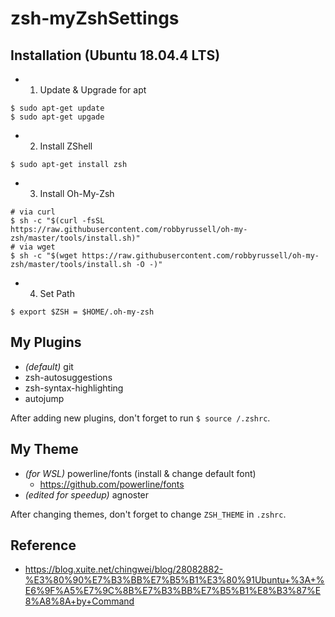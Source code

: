 # zsh-myZshSettings
## Installation (Ubuntu 18.04.4 LTS)
  * 1. Update & Upgrade for apt
  ```shell
  $ sudo apt-get update   
  $ sudo apt-get upgade
  ```
  * 2. Install ZShell
  ```shell
  $ sudo apt-get install zsh
  ```
  * 3. Install Oh-My-Zsh
  ```shell
  # via curl
  $ sh -c "$(curl -fsSL https://raw.githubusercontent.com/robbyrussell/oh-my-zsh/master/tools/install.sh)"
  # via wget
  $ sh -c "$(wget https://raw.githubusercontent.com/robbyrussell/oh-my-zsh/master/tools/install.sh -O -)"
  ```
  * 4. Set Path
  ```shell
  $ export $ZSH = $HOME/.oh-my-zsh
  ```
  
## My Plugins
  * *(default)* git
  * zsh-autosuggestions
  * zsh-syntax-highlighting
  * autojump   
     
  After adding new plugins, don't forget to run ```$ source /.zshrc```.
## My Theme
  * *(for WSL)* powerline/fonts (install & change default font)
    * https://github.com/powerline/fonts
  * *(edited for speedup)* agnoster   
     
  After changing themes, don't forget to change ```ZSH_THEME``` in ```.zshrc```.
## Reference
  * https://blog.xuite.net/chingwei/blog/28082882-%E3%80%90%E7%B3%BB%E7%B5%B1%E3%80%91Ubuntu+%3A+%E6%9F%A5%E7%9C%8B%E7%B3%BB%E7%B5%B1%E8%B3%87%E8%A8%8A+by+Command
